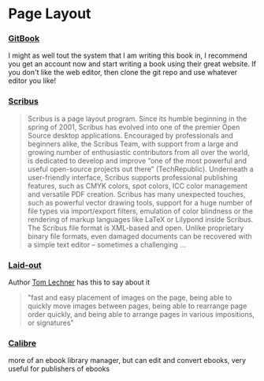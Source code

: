 # Page Layout

### [GitBook](https://www.gitbook.com/)

I might as well tout the system that I am writing this book in, I recommend you get an account now and start writing a book using their great website.  If you don't like the web editor, then clone the git repo and use whatever editor you like!

### [Scribus](https://www.scribus.net/)


> Scribus is a page layout program. Since its humble beginning in the spring of 2001, Scribus has evolved into one of the premier Open Source desktop applications. Encouraged by professionals and beginners alike, the Scribus Team, with support from a large and growing number of enthusiastic contributors from all over the world, is dedicated to develop and improve “one of the most powerful and useful open-source projects out there” (TechRepublic). Underneath a user-friendly interface, Scribus supports professional publishing features, such as CMYK colors, spot colors, ICC color management and versatile PDF creation. Scribus has many unexpected touches, such as powerful vector drawing tools, support for a huge number of file types via import/export filters, emulation of color blindness or the rendering of markup languages like LaTeX or Lilypond inside Scribus. The Scribus file format is XML-based and open. Unlike proprietary binary file formats, even damaged documents can be recovered with a simple text editor – sometimes a challenging …



### [Laid-out](http://www.laidout.org/)

Author [Tom Lechner](http://www.tomlechner.com/) has this to say about it


> "fast and easy placement of images on the page, being able to quickly move images between pages, being able to rearrange page order quickly, and being able to arrange pages in various impositions, or signatures"




### [Calibre](https://calibre-ebook.com/about)

more of an ebook library manager, but can edit and convert ebooks, very useful for publishers of ebooks